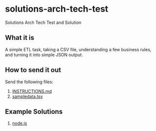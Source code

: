 # solutions-arch-tech-test
Solutions Arch Tech Test and Solution

## What it is

A simple ETL task, taking a CSV file, understanding a few business rules, and turning it into simple JSON output.

## How to send it out

Send the following files:
1. [INSTRUCTIONS.md](INSTRUCTIONS.md)
2. [sampledata.tsv](sampledata.tsv)

## Example Solutions

1. [node.js](example-solutions/node)
